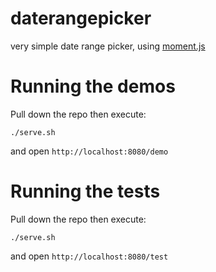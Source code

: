 daterangepicker
===============

very simple date range picker, using [moment.js](http://momentjs.com/)


Running the demos
=================

Pull down the repo then execute:

    ./serve.sh

and open `http://localhost:8080/demo`


Running the tests
=================

Pull down the repo then execute:

    ./serve.sh

and open `http://localhost:8080/test`
